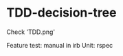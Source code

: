 
# TDD-decision-tree
                                
Check 'TDD.png'

Feature test: manual in irb
Unit: rspec
